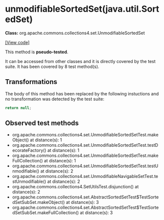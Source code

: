 # unmodifiableSortedSet(java.util.SortedSet)

**Class:** org.apache.commons.collections4.set.UnmodifiableSortedSet

[[View code]](https://github.com/apache/commons-collections/blob/1e6435ec103c1d52b119602a3aa48bfa5775d01d/src/main/java//org/apache/commons/collections4/set/UnmodifiableSortedSet.java#L56)

This method is **pseudo-tested**.


It can be accessed from other classes and it is directly covered by the test suite. 
It has been covered by 8 test method(s).

## Transformations


The body of this method has been replaced by the following instuctions and no transformation was detected by the test suite:

```Java
return null;
```





## Observed test methods

* org.apache.commons.collections4.set.UnmodifiableSortedSetTest.makeObject() at distance(s): 1
* org.apache.commons.collections4.set.UnmodifiableSortedSetTest.testDecorateFactory() at distance(s): 1
* org.apache.commons.collections4.set.UnmodifiableSortedSetTest.makeFullCollection() at distance(s): 1
* org.apache.commons.collections4.set.UnmodifiableSortedSetTest.testUnmodifiable() at distance(s): 2
* org.apache.commons.collections4.set.UnmodifiableNavigableSetTest.testUnmodifiable() at distance(s): 2
* org.apache.commons.collections4.SetUtilsTest.disjunction() at distance(s): 2
* org.apache.commons.collections4.set.AbstractSortedSetTest$TestSortedSetSubSet.makeObject() at distance(s): 3
* org.apache.commons.collections4.set.AbstractSortedSetTest$TestSortedSetSubSet.makeFullCollection() at distance(s): 3

